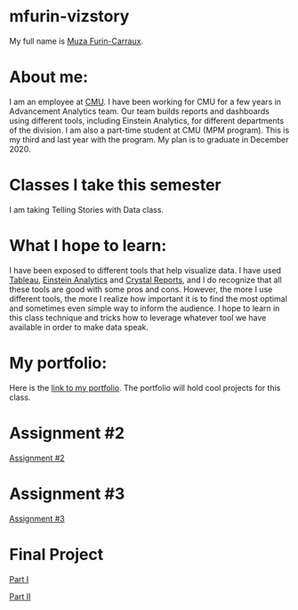 # mfurin-vizstory
My full name is [Muza Furin-Carraux](www.linkedin.com/in/muza-furin-carraux-phd-3182a89).

# About me: 
I am an employee at [CMU](https://www.cmu.edu/). I have been working for CMU for a few years in Advancement Analytics team. 
Our team builds reports and dashboards using different tools, including Einstein Analytics, for different departments of the division. 
I am also a part-time student at CMU (MPM program). This is my third and last year with the program. My plan is to graduate in December 2020.

# Classes I take this semester
I am taking Telling Stories with Data class.

# What I hope to learn:
I have been exposed to different tools that help visualize data. I have used [Tableau](https://www.tableau.com/), [Einstein Analytics](https://www.salesforce.com/products/einstein-analytics/overview/) and [Crystal Reports](https://www.crystalreports.com/), and I do recognize that all these tools are good with some pros and cons. However, the more I use different tools, the more I realize how important it is to find the most optimal and sometimes even simple way to inform the audience. I hope to learn in this class technique and tricks how to leverage whatever tool we have available in order to make data speak.  

# My portfolio: 
Here is the [link to my portfolio](https://koshka77.github.io/mfurin-vizstory/). The portfolio will hold cool projects for this class. 

# Assignment #2
[Assignment #2](/dataviz2.md)


# Assignment #3
[Assignment #3](/dataviz3.md)

# Final Project
[Part I](/final_p1.md)

[Part II](/final_p2.md)

